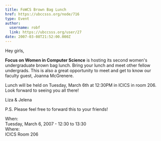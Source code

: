 ```yaml
---
title: FoWCS Brown Bag Lunch 
href: https://ubccsss.org/node/716
type: Event
author:
  username: robf
  link: https://ubccsss.org/user/27
date: 2007-03-08T21:52:00.000Z
---
```


<div class="field field-name-body field-type-text-with-summary field-label-hidden"><div class="field-items"><div class="field-item even"><p>Hey girls,</p>
<p><b>Focus on Women in Computer Science</b> is hosting its second women&apos;s<br>
undergraduate brown bag lunch.  Bring your lunch and meet other fellow<br>
undergrads.  This is also a great opportunity to meet and get to know our<br>
faculty guest, Joanna McGrenere.</p>
<p>Lunch will be held on Tuesday, March 6th at 12:30PM in ICICS in room 206.<br>
Look forward to seeing you all there!</p>
<p>Liza &amp; Jelena</p>
<p>P.S.  Please feel free to forward this to your friends!</p>
</div></div></div><div class="field field-name-field-dates field-type-datetime field-label-above"><div class="field-label">When:&#xA0;</div><div class="field-items"><div class="field-item even"><span class="date-display-single">Tuesday, March 6, 2007 - <span class="date-display-range"><span class="date-display-start">12:30</span> to <span class="date-display-end">13:30</span></span></span></div></div></div><div class="field field-name-field-location field-type-text field-label-above"><div class="field-label">Where:&#xA0;</div><div class="field-items"><div class="field-item even">ICICS Room 206</div></div></div>    <footer>
          </footer>